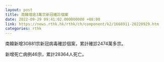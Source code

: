 ```yaml
---
layout: post
title: 南韓增逾3萬宗新冠確診個案
date: 2022-09-29 09:41:02.000000000 +08:00
link: https://news.rthk.hk/rthk/ch/component/k2/1668911-20220929.htm
categories: rthk
---
```


南韓新增30881宗新冠病毒確診個案，累計確診2474萬多宗。

新增死亡病例46宗，累計28364人死亡。
